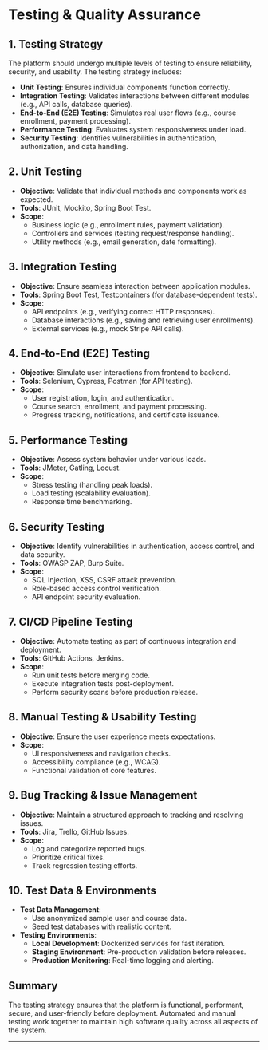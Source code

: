 # Testing & Quality Assurance

## 1. Testing Strategy

The platform should undergo multiple levels of testing to ensure reliability, security, and usability. The testing strategy includes:

- **Unit Testing**: Ensures individual components function correctly.
- **Integration Testing**: Validates interactions between different modules (e.g., API calls, database queries).
- **End-to-End (E2E) Testing**: Simulates real user flows (e.g., course enrollment, payment processing).
- **Performance Testing**: Evaluates system responsiveness under load.
- **Security Testing**: Identifies vulnerabilities in authentication, authorization, and data handling.

## 2. Unit Testing

- **Objective**: Validate that individual methods and components work as expected.
- **Tools**: JUnit, Mockito, Spring Boot Test.
- **Scope**:
    - Business logic (e.g., enrollment rules, payment validation).
    - Controllers and services (testing request/response handling).
    - Utility methods (e.g., email generation, date formatting).

## 3. Integration Testing

- **Objective**: Ensure seamless interaction between application modules.
- **Tools**: Spring Boot Test, Testcontainers (for database-dependent tests).
- **Scope**:
    - API endpoints (e.g., verifying correct HTTP responses).
    - Database interactions (e.g., saving and retrieving user enrollments).
    - External services (e.g., mock Stripe API calls).

## 4. End-to-End (E2E) Testing

- **Objective**: Simulate user interactions from frontend to backend.
- **Tools**: Selenium, Cypress, Postman (for API testing).
- **Scope**:
    - User registration, login, and authentication.
    - Course search, enrollment, and payment processing.
    - Progress tracking, notifications, and certificate issuance.

## 5. Performance Testing

- **Objective**: Assess system behavior under various loads.
- **Tools**: JMeter, Gatling, Locust.
- **Scope**:
    - Stress testing (handling peak loads).
    - Load testing (scalability evaluation).
    - Response time benchmarking.

## 6. Security Testing

- **Objective**: Identify vulnerabilities in authentication, access control, and data security.
- **Tools**: OWASP ZAP, Burp Suite.
- **Scope**:
    - SQL Injection, XSS, CSRF attack prevention.
    - Role-based access control verification.
    - API endpoint security evaluation.

## 7. CI/CD Pipeline Testing

- **Objective**: Automate testing as part of continuous integration and deployment.
- **Tools**: GitHub Actions, Jenkins.
- **Scope**:
    - Run unit tests before merging code.
    - Execute integration tests post-deployment.
    - Perform security scans before production release.

## 8. Manual Testing & Usability Testing

- **Objective**: Ensure the user experience meets expectations.
- **Scope**:
    - UI responsiveness and navigation checks.
    - Accessibility compliance (e.g., WCAG).
    - Functional validation of core features.

## 9. Bug Tracking & Issue Management

- **Objective**: Maintain a structured approach to tracking and resolving issues.
- **Tools**: Jira, Trello, GitHub Issues.
- **Scope**:
    - Log and categorize reported bugs.
    - Prioritize critical fixes.
    - Track regression testing efforts.

## 10. Test Data & Environments

- **Test Data Management**:
    - Use anonymized sample user and course data.
    - Seed test databases with realistic content.
- **Testing Environments**:
    - **Local Development**: Dockerized services for fast iteration.
    - **Staging Environment**: Pre-production validation before releases.
    - **Production Monitoring**: Real-time logging and alerting.

## Summary

The testing strategy ensures that the platform is functional, performant, secure, and user-friendly before deployment. Automated and manual testing work together to maintain high software quality across all aspects of the system.

---